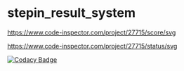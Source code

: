 # stepin_result_system

https://www.code-inspector.com/project/27715/score/svg

https://www.code-inspector.com/project/27715/status/svg

[![Codacy Badge](https://app.codacy.com/project/badge/Grade/ef55eaf0c05c48049e6491e2d44b786e)](https://www.codacy.com/gh/RohitANaik/stepin_studentdetails/dashboard?utm_source=github.com&amp;utm_medium=referral&amp;utm_content=RohitANaik/stepin_studentdetails&amp;utm_campaign=Badge_Grade)
